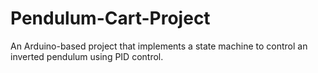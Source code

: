 # Pendulum-Cart-Project
An Arduino-based project that implements a state machine to control an inverted pendulum using PID control.
